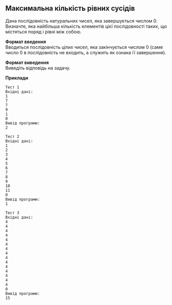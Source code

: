 ## Максимальна кількість рівних сусідів  
Дана послідовність натуральних чисел, яка завершується числом 0. Визначте, яка найбільша
кількість елементів цієї послідовності таких, що містяться поряд і рівні між собою.

**Формат введення**  
Вводиться послідовність цілих чисел, яка закінчується числом 0 (саме число 0 в послідовність не входить, а служить як ознака її завершення).

**Формат виведення**  
Виведіть відповідь на задачу.

**Приклади**

```
Тест 1
Вхідні дані:
1
7
7
9
1
0
Вивід програми:
2

Тест 2
Вхідні дані:
1
2
3
4
5
6
7
8
9
10
11
0
Вивід програми:
1

Тест 3
Вхідні дані:
4
4
4
4
4
4
4
4
4
4
4
4
4
4
4
0
Вивід програми:
15
```